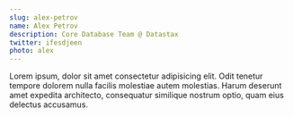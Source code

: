 ```yaml
---
slug: alex-petrov
name: Alex Petrov
description: Core Database Team @ Datastax
twitter: ifesdjeen
photo: alex
---
```

 
Lorem ipsum, dolor sit amet consectetur adipisicing elit. Odit tenetur tempore dolorem nulla facilis molestiae autem molestias. Harum deserunt amet expedita architecto, consequatur similique nostrum optio, quam eius delectus accusamus.